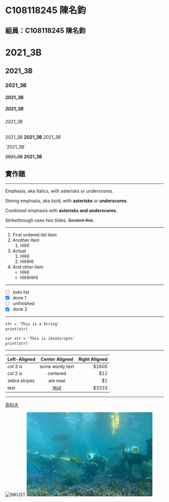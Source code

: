 # C108118245 陳名鈞

## 組員：C108118245 陳名鈞

# 2021_3B

## 2021_3B

### 2021_3B

#### 2021_3B

##### 2021_3B

###### 2021_3B

2021_3B 
**2021_3B** 
*2021_3B* 

ˋ2021_3Bˋ

~~2021_3B~~
**2021_3B**

## 實作題
***
Emphasis, aka italics, with asterisks or underscores.

Strong emphasis, aka bold, with **asterisks** or **underscores**.

Combined emphasis with **asterisks and underscores**.

Strikethrough uses two tildes. ~~Scratch this~~.
***
1. First ordered list item
2. Another item
    1. HIHI
3. Actual
    1. HIHI
    2. HIHIHI
4. And other item
    * HIHI
    * HIHIHIHI
***


- [ ] todo list
- [x] done 1
- [ ] unfinished
- [x] done 2
***
```=python=
str = 'This is a String'
print(str)
```
```=javascripts=
var str = 'This is JavaScripts'
print(str)
```
***
| Left-Aligned  | Center Aligned  | Right Aligned |
| :------------ |:---------------:| -----:|
| col 3 is      | some wordy text | $1600 |
| col 2 is      | centered        |   $12 |
| zebra stripes | are neat        |    $1 |
| test | 測試        |    $3333 |
***
[高科大](https://www.nkust.edu.tw)

![NKUST](https://www.nkust.edu.tw/var/file/0/1000/img/513/182513897.png "NKUST")
![fig](nkust2.jpg "海底風光")
